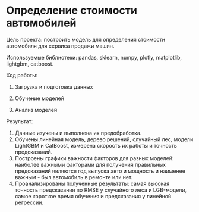 # Определение стоимости автомобилей

Цель проекта: построить модель для определения стоимости автомобиля для сервиса продажи машин.

Используемые библиотеки: pandas, sklearn, numpy, plotly, matplotlib, lightgbm, catboost.

Ход работы:

1. Загрузка и подготовка данных

2. Обучение моделей

3. Анализ моделей

Результат: 
1. Данные изучены и выполнена их предобработка.
2. Обучены линейная модель, дерево решений, случайный лес, модели LightGBM и CatBoost, измерена скорость их работы и точность предсказаний.
3. Построены графики важности факторов для разных моделей: наиболее важными факторами для получения правильных предсказаний являются год выпуска авто и мощность и наименее важным - был автомобиль в ремонте или нет.
4. Проанализированы полученные результаты: самая высокая точность предсказания по RMSE у случайного леса и LGB-модели, самое короткое время обучения и предсказания у линейной регрессии.
